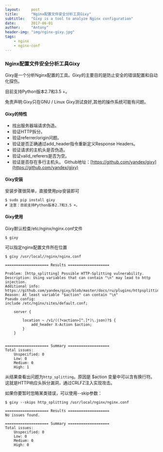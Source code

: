 ```yaml
---
layout:     post
title:      "Nginx配置文件安全分析工具Gixy"
subtitle:   "Gixy is a tool to analyze Nginx configuration"
date:       2017-06-01
author:     "Antony"
header-img: "img/nginx-gixy.jpg"
tags:
    - nginx
    - nginx-conf
---
```

### Nginx配置文件安全分析工具Gixy
Gixy是一个分析Nginx配置的工具。Gixy的主要目的是防止安全的错误配置和自动化探伤。

目前支持Python版本2.7和3.5 +。

免责声明:Gixy只在GNU / Linux Gixy测试良好,其他的操作系统可能有问题。
#### Gixy的特性
- 找出服务器端请求伪造。
- 验证HTTP拆分。
- 验证referrer/origin问题。
- 验证是否正确通过add_header指令重新定义Response Headers。
- 验证请求的主机头是否伪造。
- 验证valid_referers是否为空。
- 验证是否存在多行主机头。
Github地址：[https://github.com/yandex/gixy](https://github.com/yandex/gixy)
#### Gixy安装
安装步骤很简单，直接使用pip安装即可
```
$ sudo pip install gixy
# 注意：目前支持Python版本2.7和3.5 +。
```
#### Gixy使用
Gixy默认检查/etc/nginx/nginx.conf文件
```
$ gixy
```
可以指定nginx配置文件所在位置
```
$ gixy /usr/local//nginx/nginx.conf

==================== Results ===================

Problem: [http_splitting] Possible HTTP-Splitting vulnerability.
Description: Using variables that can contain "\n" may lead to http injection.
Additional info: https://github.com/yandex/gixy/blob/master/docs/ru/plugins/httpsplitting.md
Reason: At least variable "$action" can contain "\n"
Pseudo config:
include /etc/nginx/sites/default.conf;

	server {

		location ~ /v1/((?<action>[^.]*)\.json)?$ {
			add_header X-Action $action;
		}
	}


==================== Summary ===================
Total issues:
    Unspecified: 0
    Low: 0
    Medium: 0
    High: 1
```
从结果查看出问题为`http_splitting`。原因是 $action 变量中可以含有换行符。这就是HTTP响应头拆分漏洞，通过CRLFZ注入实现攻击。

如果你要暂时忽略某类错误，可以使用--skip参数：
```
$ gixy --skips http_splitting /usr/local/nginx/nginx.conf

==================== Results ===================
No issues found.

==================== Summary ===================
Total issues:
    Unspecified: 0
    Low: 0
    Medium: 0
    High: 0
```
